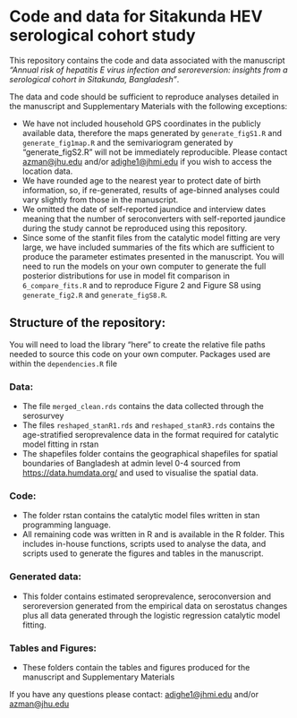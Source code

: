 # Code and data for Sitakunda HEV serological cohort study

This repository contains the code and data associated with the manuscript _“Annual risk of hepatitis E virus infection and seroreversion: insights from a serological cohort in Sitakunda, Bangladesh”_. 

The data and code should be sufficient to reproduce analyses detailed in the manuscript and Supplementary Materials with the following exceptions:

* We have not included household GPS coordinates in the publicly available data, therefore the maps generated by `generate_figS1.R` and `generate_fig1map.R` and the semivariogram generated by “generate_figS2.R” will not be immediately reproducible. Please contact azman@jhu.edu and/or adighe1@jhmi.edu if you wish to access the location data.
* We have rounded age to the nearest year to protect date of birth information, so, if re-generated, results of age-binned analyses could vary slightly from those in the manuscript. 
* We omitted the date of self-reported jaundice and interview dates meaning that the number of seroconverters with self-reported jaundice during the study cannot be reproduced using this repository.
* Since some of the stanfit files from the catalytic model fitting are very large, we have included summaries of the fits which are sufficient to produce the parameter estimates presented in the manuscript. You will need to run the models on your own computer to generate the full posterior distributions for use in model fit comparison in `6_compare_fits.R` and to reproduce Figure 2 and Figure S8 using `generate_fig2.R` and `generate_figS8.R`.

## Structure of the repository:

You will need to load the library “here” to create the relative file paths needed to source this code on your own computer.
Packages used are within the `dependencies.R` file

### Data:
* The file `merged_clean.rds` contains the data collected through the serosurvey
* The files `reshaped_stanR1.rds` and `reshaped_stanR3.rds` contains the age-stratified seroprevalence data in the format required for catalytic model fitting in rstan
* The shapefiles folder contains the geographical shapefiles for spatial boundaries of Bangladesh at admin level 0-4 sourced from https://data.humdata.org/ and used to visualise the spatial data.

### Code:
* The folder rstan contains the catalytic model files written in stan programming language.
* All remaining code was written in R and is available in the R folder. This includes in-house functions, scripts used to analyse the data, and scripts used to generate the figures and tables in the manuscript.

### Generated data:
* This folder contains estimated seroprevalence, seroconversion and seroreversion generated from the empirical data on serostatus changes plus all data generated through the logistic regression catalytic model fitting.

### Tables and Figures:
* These folders contain the tables and figures produced for the manuscript and Supplementary Materials

If you have any questions please contact: adighe1@jhmi.edu and/or azman@jhu.edu 
